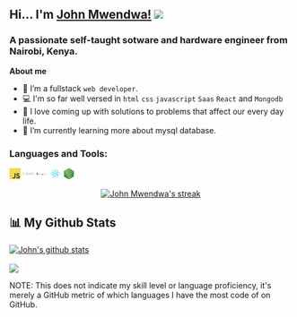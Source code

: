 ## Hi... I'm [John Mwendwa!](https://johnmwendwa)  <img src="https://raw.githubusercontent.com/MartinHeinz/MartinHeinz/master/wave.gif" width="20px"> 

### A passionate self-taught sotware and hardware engineer from Nairobi, Kenya.

**About me**

- 👯 I’m a fullstack `web developer`.
- 💻 I'm so far well versed in `html` `css` `javascript` `Saas` `React` and `Mongodb`
- 💉 I love coming up with solutions to problems that affect our every day life.
- 🔭 I’m currently learning more about mysql database.

### **Languages and Tools:**  

<code><img height="20"  src="https://raw.githubusercontent.com/github/explore/80688e429a7d4ef2fca1e82350fe8e3517d3494d/topics/javascript/javascript.png"></code>
<code><img height="20" src="https://raw.githubusercontent.com/github/explore/80688e429a7d4ef2fca1e82350fe8e3517d3494d/topics/express/express.png"></code>
<code><img height="20" src="https://raw.githubusercontent.com/github/explore/80688e429a7d4ef2fca1e82350fe8e3517d3494d/topics/mongodb/mongodb.png"></code>
<code><img height="20" src="https://raw.githubusercontent.com/github/explore/80688e429a7d4ef2fca1e82350fe8e3517d3494d/topics/react/react.png"></code>
<code><img height="20" src="https://raw.githubusercontent.com/github/explore/80688e429a7d4ef2fca1e82350fe8e3517d3494d/topics/nodejs/nodejs.png"></code> 

<p align="center">
    <a href="https://github.com/johnmwendwa/github-readme-streak-stats">
        <img title="🔥 Get streak stats for your profile at git.io/streak-stats" alt="John Mwendwa's streak" src="https://github-readme-streak-stats.herokuapp.com/?user=johnmwendwa&theme=black-ice&hide_border=true&stroke=0000&background=060A0CD0"/>
    </a>
</p>
  
## 📊 My Github Stats
 <p>
<a href="https://github.com/johnmwendwa">
 <img align="center" src="https://github-readme-stats.vercel.app/api?username=johnmwendwa&show_icons=true&theme=codeSTACKr&line_height=27" alt="John's github stats"/>
</a>
</p>
<p>
<a href="https://github.com/johnmwendwa">
  <img align="center" src="https://github-readme-stats.vercel.app/api/top-langs/?username=johnmwendwa&theme=codeSTACKr&hide_langs_below=1" />
</a>
</p>
<p>NOTE: This does not indicate my skill level or language proficiency, it's merely a GitHub metric of which languages I have the most code of on GitHub.</p>


